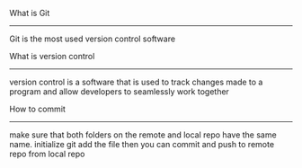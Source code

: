 What is Git 

---
Git is the most used version control software

What is version control 

---
version control is a software that is used to track changes made to a 
program and allow developers to seamlessly work together

How to commit 

---
make sure that both folders on the remote and local repo have the 
same name. initialize git add the file then you can commit and push to 
remote repo from local repo